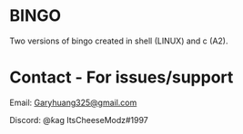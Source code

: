 # BINGO
Two versions of bingo created in shell (LINUX) and c (A2).

# Contact - For issues/support
Email: Garyhuang325@gmail.com

Discord: @ƙag ItsCheeseModz#1997
